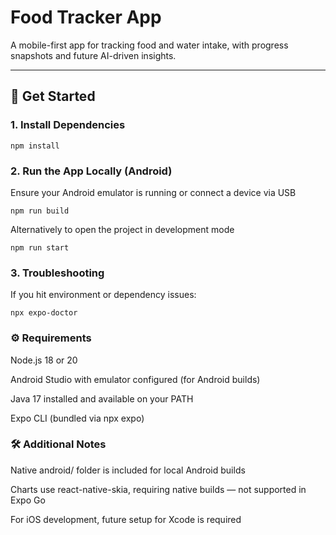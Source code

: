 # Food Tracker App

A mobile-first app for tracking food and water intake, with progress snapshots and future AI-driven insights.

---

## 🚀 Get Started

### 1. Install Dependencies

```
npm install
```

### 2. Run the App Locally (Android)

Ensure your Android emulator is running or connect a device via USB

```
npm run build
```

Alternatively to open the project in development mode

```
npm run start
```

### 3. Troubleshooting

If you hit environment or dependency issues:

```
npx expo-doctor
```

### ⚙️ Requirements

Node.js 18 or 20

Android Studio with emulator configured (for Android builds)

Java 17 installed and available on your PATH

Expo CLI (bundled via npx expo)

### 🛠 Additional Notes

Native android/ folder is included for local Android builds

Charts use react-native-skia, requiring native builds — not supported in Expo Go

For iOS development, future setup for Xcode is required
